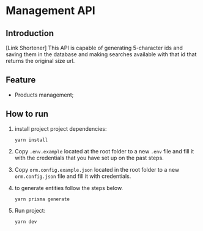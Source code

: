 # Management API

## Introduction

[Link Shortener] This API is capable of generating 5-character ids and saving them in the database and making searches available with that id that returns the original size url.

## Feature

- Products management;

## How to run

1. install project project dependencies:

   `yarn install`

2. Copy `.env.example` located at the root folder to a new `.env` file and fill it with the credentials that you have set up on the past steps.

3. Copy `orm.config.example.json` located in the root folder to a new `orm.config.json` file and fill it with credentials.

4. to generate entities follow the steps below.

   `yarn prisma generate`

5. Run project:

   `yarn dev`
